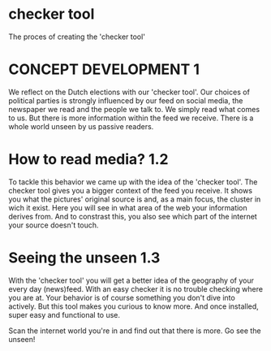 # checker tool

The proces of creating the 'checker tool'


# CONCEPT DEVELOPMENT 1

We reflect on the Dutch elections with our 'checker tool'. 
Our choices of political parties is strongly influenced by our feed on social media, the newspaper we read and the people we talk to. We simply read what comes to us. But there is more information within the feed we receive. There is a whole world unseen by us passive readers. 

# How to read media? 1.2

To tackle this behavior we came up with the idea of the 'checker tool'. The checker tool gives you a bigger context of the feed you receive. It shows you what the pictures' original source is and, as a main focus, the cluster in wich it exist. Here you will see in what area of the web your information derives from. And to constrast this, you also see which part of the internet your source doesn't touch. 

# Seeing the unseen 1.3

With the 'checker tool' you will get a better idea of the geography of your every day (news)feed. With an easy checker it is no trouble checking where you are at. Your behavior is of course something you don't dive into actively. But this tool makes you curious to know more. And once installed, super easy and functional to use.

Scan the internet world you're in and find out that there is more. Go see the unseen!







